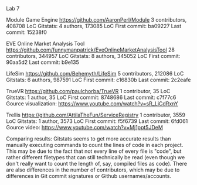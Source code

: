Lab 7

Module Game Engine
https://github.com/AaronPerl/Module
3 contributors, 408708 LoC
Gitstats: 4 authors, 173085 LoC
First commit: ba09227
Last commit: 15238f0

EVE Online Market Analysis Tool
https://github.com/funnymanpatrick/EveOnlineMarketAnalysisTool
28 contributors, 344957 LoC
Gitstats: 8 authors, 345052 LoC
First commit: 90aa5d2
Last commit: b9e135

LifeSim
https://github.com/Behemyth/LifeSim
5 contributors, 212086 LoC
Gitstats: 6 authors, 987591 LoC
First commit: c16830b
Last commit: 2c2eafe

TrueVR
https://github.com/paulchorba/TrueVR
1 contributor, 35 LoC
Gitstats: 1 author, 35 LoC
First commit: 8748686
Last commit: c7f77c6
Gource visualization: https://www.youtube.com/watch?v=sR_LiCdRxnY

Trellis
https://github.com/AttilaTheFun/ServiceRegistry
1 contributor, 3559 LoC
Gitstats: 1 author, 3573 LoC
First commit: f5f6739
Last commit: 6fd061
Gource video: https://www.youtube.com/watch?v=Mj1ppt5JDeM

Comparing results:
Gitstats seems to get more accurate results than manually executing commands to count the lines of code in each project. This may be due to the fact that not every line of every file is "code", but rather different filetypes that can still technically be read (even though we don't really want to count the length of, say, compiled files as code). There are also differences in the number of contributors, which may be due to differences in Git commit signatures or Github usernames/accounts.

